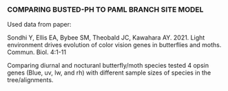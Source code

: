 ### COMPARING BUSTED-PH TO PAML BRANCH SITE MODEL 

Used data from paper: 

Sondhi Y, Ellis EA, Bybee SM, Theobald JC, Kawahara AY. 2021. Light environment drives evolution of color vision genes in butterflies and moths. Commun. Biol. 4:1-11

Comparing diurnal and nocturanl butterfly/moth species tested 4 opsin genes (Blue, uv, lw, and rh) with different sample sizes of species in the tree/alignments. 
